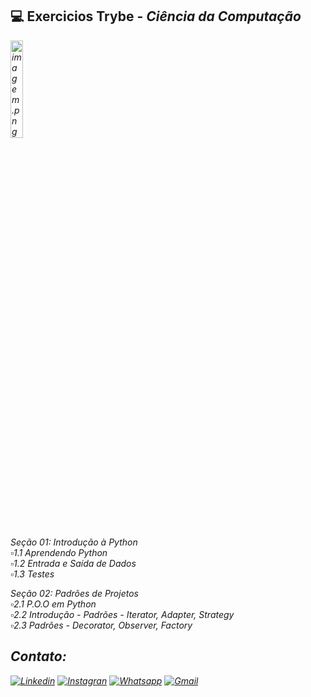 ## 💻️ Exercicios Trybe - <i>Ciência da Computação<i>

<img src="https://media2.giphy.com/media/e6w3i2arfjIoI8hWy0/giphy.gif?cid=ecf05e47zwr41l2zle2hgii85qd0ott15xy1ue058qpqlopt&rid=giphy.gif&ct=g" alt="imagem.png" style="width: 20%;"> <br>

*Seção 01: Introdução à Python*<br>
 ▫️1.1 Aprendendo Python<br>
 ▫️1.2 Entrada e Saída de Dados<br>
 ▫️1.3 Testes<br>
 
 
*Seção 02: Padrões de Projetos*<br>
 ▫️2.1 P.O.O em Python<br>
 ▫️2.2 Introdução - Padrões - Iterator, Adapter, Strategy<br>
 ▫️2.3  Padrões - Decorator, Observer, Factory<br>
 
 
## Contato:
[![Linkedin](https://img.shields.io/badge/LinkedIn-0077B5?style=for-the-badge&logo=linkedin&logoColor=white)](https://www.linkedin.com/in/caroline-nunes-devfullstack/)
[![Instagran](https://img.shields.io/badge/Instagram-E4405F?style=for-the-badge&logo=instagram&logoColor=white)](https://www.instagram.com/caarolhn/)
[![Whatsapp](https://img.shields.io/badge/WhatsApp-25D366?style=for-the-badge&logo=whatsapp&logoColor=white)](https://wa.me/48988037114)
[![Gmail](https://img.shields.io/badge/Gmail-D14836?style=for-the-badge&logo=gmail&logoColor=white)](mailto:nunescaroline905@gmail.com)
